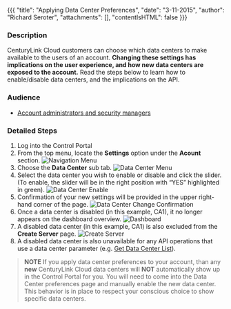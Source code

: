 {{{
  "title": "Applying Data Center Preferences",
  "date": "3-11-2015",
  "author": "Richard Seroter",
  "attachments": [],
  "contentIsHTML": false
}}}

### Description

CenturyLink Cloud customers can choose which data centers to make available to the users of an account. **Changing these settings has implications on the user experience, and how new data centers are exposed to the account.** Read the steps below to learn how to enable/disable data centers, and the implications on the API.

### Audience

- [Account administrators and security managers](role-permissions-matrix.md)

### Detailed Steps

1. Log into the Control Portal
1. From the top menu, locate the **Settings** option under the **Acount** section.
![Navigation Menu](../images/2015-03-11_dcpreferences.png "Navigation Menu")
1. Choose the **Data Center** sub tab.
![Data Center Menu](../images/2015-03-11_dcpreferences-2.png "Data Center Menu")
1. Select the data center you wish to enable or disable and click the slider. (To enable, the slider will be in the right position with “YES” highlighted in green).
![Data Center Enable](../images/2015-03-11_dcpreferences-3.png "Data Center Enable")
1. Confirmation of your new settings will be provided in the upper right-hand corner of the page.
![Data Center Change Confirmation](../images/2015-03-11_dcpreferences-4.png "Data Center Change Confirmation")
1. Once a data center is disabled (in this example, CA1), it no longer appears on the dashboard overview.
![Dashboard](../images/2015-03-11_dcpreferences-5.png "Dashboard")
1. A disabled data center (in this example, CA1) is also excluded from the **Create Server** page.
![Create Server](../images/2015-03-11_dcpreferences-6.png "Create Server")
1. A disabled data center is also unavailable for any API operations that use a data center parameter (e.g. [Get Data Center List](http://www.ctl.io/api-docs/v2#data-centers-get-data-center-list)).

> **NOTE** If you apply data center preferences to your account, than any **new** CenturyLink Cloud data centers will **NOT** automatically show up in the Control Portal for you. You will need to come into the Data Center preferences page and manually enable the new data center. This behavior is in place to respect your conscious choice to show specific data centers.
